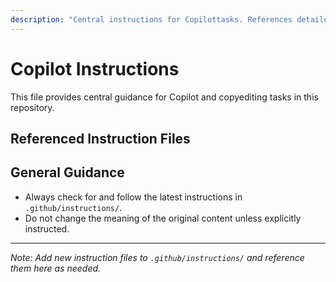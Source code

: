 ```yaml
---
description: "Central instructions for Copilottasks. References detailed instructions in .github/instructions."
---
```


# Copilot Instructions

This file provides central guidance for Copilot and copyediting tasks in this repository.

## Referenced Instruction Files



## General Guidance

- Always check for and follow the latest instructions in `.github/instructions/`.
- Do not change the meaning of the original content unless explicitly instructed.

---

_Note: Add new instruction files to `.github/instructions/` and reference them here as needed._
